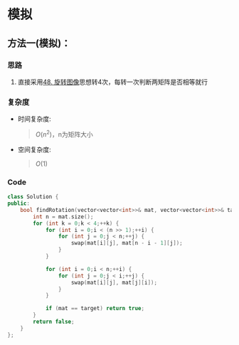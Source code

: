 # 模拟
## 方法一(模拟)：
### 思路
1. 直接采用[48. 旋转图像](https://leetcode.cn/problems/rotate-image/description/)思想转4次，每转一次判断两矩阵是否相等就行
### 复杂度
- 时间复杂度:
  > $O(n^2)$，n为矩阵大小
- 空间复杂度:
  > $O(1)$

### Code
```C++ []
class Solution {
public:
    bool findRotation(vector<vector<int>>& mat, vector<vector<int>>& target) {
        int n = mat.size();
        for (int k = 0;k < 4;++k) {
            for (int i = 0;i < (n >> 1);++i) {
                for (int j = 0;j < n;++j) {
                    swap(mat[i][j], mat[n - i - 1][j]);
                }
            }

            for (int i = 0;i < n;++i) {
                for (int j = 0;j < i;++j) {
                    swap(mat[i][j], mat[j][i]);
                }
            }

            if (mat == target) return true;
        }
        return false;
    }
};
```